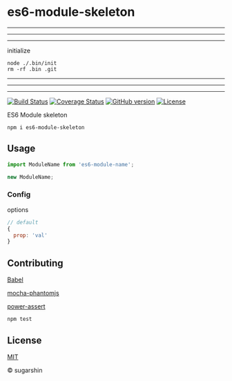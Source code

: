 # es6-module-skeleton

---

---

---

initialize

```
node ./.bin/init
rm -rf .bin .git
```

---

---

---

[![Build Status](https://travis-ci.org/sugarshin/es6-module-skeleton.svg?branch=master)](https://travis-ci.org/sugarshin/es6-module-skeleton) [![Coverage Status](https://coveralls.io/repos/sugarshin/es6-module-skeleton/badge.svg)](https://coveralls.io/r/sugarshin/es6-module-skeleton) [![GitHub version](https://badge.fury.io/gh/sugarshin%2Fes6-module-skeleton.svg)](http://badge.fury.io/gh/sugarshin%2Fes6-module-skeleton) [![License](http://img.shields.io/:license-mit-blue.svg)](http://sugarshin.mit-license.org/)

ES6 Module skeleton

```shell
npm i es6-module-skeleton
```

## Usage

```javascript
import ModuleName from 'es6-module-name';

new ModuleName;
```

### Config

options

```javascript
// default
{
  prop: 'val'
}
```

## Contributing

[Babel](//babeljs.io/)

[mocha-phantomjs](//github.com/metaskills/mocha-phantomjs)

[power-assert](//github.com/twada/power-assert)

```shell
npm test
```

## License

[MIT](http://sugarshin.mit-license.org/)

© sugarshin
